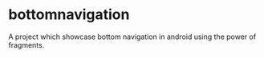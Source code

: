 # bottomnavigation
A project which showcase bottom navigation in android using the power of fragments.
